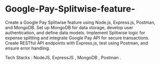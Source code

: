 # Google-Pay-Splitwise-feature-
Create a Google Pay Splitwise feature using Node.js, Express.js, Postman, and MongoDB. Set up MongoDB for data storage, develop user authentication, and define data models. Implement Splitwise logic for expense splitting and integrate Google Pay API for secure transactions. Create RESTful API endpoints with Express.js, test using Postman, and ensure error handling.

Tech Stacks : NodeJS, ExpressJS , MongoDB , Postman .
